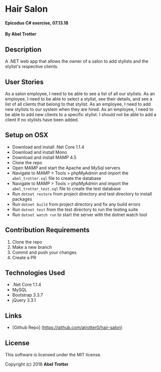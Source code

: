 # Hair Salon

#### Epicodus C# exercise, 07.13.18

#### By Abel Trotter

## Description

A .NET web app that allows the owner of a salon to add stylists and the stylist's respective clients.

## User Stories

As a salon employee, I need to be able to see a list of all our stylists.
As an employee, I need to be able to select a stylist, see their details, and see a list of all clients that belong to that stylist.
As an employee, I need to add new stylists to our system when they are hired.
As an employee, I need to be able to add new clients to a specific stylist. I should not be able to add a client if no stylists have been added.

## Setup on OSX

* Download and install .Net Core 1.1.4
* Download and install Mono
* Download and install MAMP 4.5
* Clone the repo
* Open MAMP and start the Apache and MySql servers
* Navigate to MAMP > Tools > phpMyAdmin and import the `abel_trotter.sql` file to create the database
* Navigate to MAMP > Tools > phpMyAdmin and import the `abel_trotter_test.sql` file to create the test database
* Run `dotnet restore` from project directory and test directory to install packages
* Run `dotnet build` from project directory and fix any build errors
* Run `dotnet test` from the test directory to run the testing suite
* Run `dotnet watch run` to start the server with the dotnet watch tool

## Contribution Requirements

1. Clone the repo
1. Make a new branch
1. Commit and push your changes
1. Create a PR

## Technologies Used

* .Net Core 1.1.4
* MySQL
* Bootstrap 3.3.7
* jQuery 3.3.1

## Links

* [Github Repo] (https://github.com/atrotter0/hair-salon)

## License

This software is licensed under the MIT license.

Copyright (c) 2018 **Abel Trotter**
